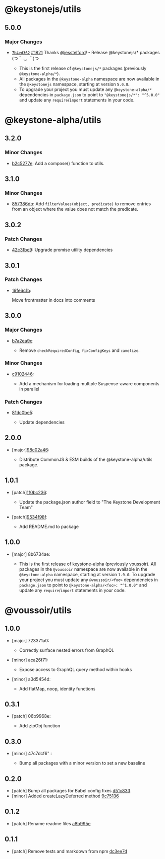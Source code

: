 # @keystonejs/utils

## 5.0.0

### Major Changes

- [`7b4ed362`](https://github.com/keystonejs/keystone-5/commit/7b4ed3623f5774d7783c39962bfa1ce97938e310) [#1821](https://github.com/keystonejs/keystone-5/pull/1821) Thanks [@jesstelford](https://github.com/jesstelford)! - Release @keystonejs/\* packages (つ＾ ◡ ＾)つ

  - This is the first release of `@keystonejs/*` packages (previously `@keystone-alpha/*`).
  - All packages in the `@keystone-alpha` namespace are now available in the `@keystonejs` namespace, starting at version `5.0.0`.
  - To upgrade your project you must update any `@keystone-alpha/*` dependencies in `package.json` to point to `"@keystonejs/*": "^5.0.0"` and update any `require`/`import` statements in your code.

# @keystone-alpha/utils

## 3.2.0

### Minor Changes

- [b2c5277e](https://github.com/keystonejs/keystone-5/commit/b2c5277e): Add a compose() function to utils.

## 3.1.0

### Minor Changes

- [857386db](https://github.com/keystonejs/keystone-5/commit/857386db): Add `filterValues(object, predicate)` to remove entries from an object where the value does not match the predicate.

## 3.0.2

### Patch Changes

- [42c3fbc9](https://github.com/keystonejs/keystone-5/commit/42c3fbc9): Upgrade promise utility dependencies

## 3.0.1

### Patch Changes

- [19fe6c1b](https://github.com/keystonejs/keystone-5/commit/19fe6c1b):

  Move frontmatter in docs into comments

## 3.0.0

### Major Changes

- [b7a2ea9c](https://github.com/keystonejs/keystone-5/commit/b7a2ea9c):

  - Remove `checkRequiredConfig`, `fixConfigKeys` and `camelize`.

### Minor Changes

- [c9102446](https://github.com/keystonejs/keystone-5/commit/c9102446):

  - Add a mechanism for loading multiple Suspense-aware components in parallel

### Patch Changes

- [81dc0be5](https://github.com/keystonejs/keystone-5/commit/81dc0be5):

  - Update dependencies

## 2.0.0

- [major][98c02a46](https://github.com/keystonejs/keystone-5/commit/98c02a46):

  - Distribute CommonJS & ESM builds of the @keystone-alpha/utils package.

## 1.0.1

- [patch][1f0bc236](https://github.com/keystonejs/keystone-5/commit/1f0bc236):

  - Update the package.json author field to "The Keystone Development Team"

- [patch][9534f98f](https://github.com/keystonejs/keystone-5/commit/9534f98f):

  - Add README.md to package

## 1.0.0

- [major] 8b6734ae:

  - This is the first release of keystone-alpha (previously voussoir).
    All packages in the `@voussoir` namespace are now available in the `@keystone-alpha` namespace, starting at version `1.0.0`.
    To upgrade your project you must update any `@voussoir/<foo>` dependencies in `package.json` to point to `@keystone-alpha/<foo>: "^1.0.0"` and update any `require`/`import` statements in your code.

# @voussoir/utils

## 1.0.0

- [major] 723371a0:

  - Correctly surface nested errors from GraphQL

- [minor] aca26f71:

  - Expose access to GraphQL query method within hooks

- [minor] a3d5454d:

  - Add flatMap, noop, identity functions

## 0.3.1

- [patch] 06b9968e:

  - Add zipObj function

## 0.3.0

- [minor] 47c7dcf6"
  :

  - Bump all packages with a minor version to set a new baseline

## 0.2.0

- [patch] Bump all packages for Babel config fixes [d51c833](d51c833)
- [minor] Added createLazyDeferred method [9c75136](9c75136)

## 0.1.2

- [patch] Rename readme files [a8b995e](a8b995e)

## 0.1.1

- [patch] Remove tests and markdown from npm [dc3ee7d](dc3ee7d)
